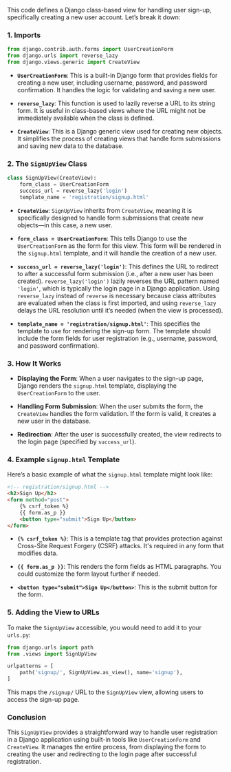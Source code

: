 This code defines a Django class-based view for handling user sign-up, specifically creating a new user account. Let’s break it down:

### 1. **Imports**

```python
from django.contrib.auth.forms import UserCreationForm
from django.urls import reverse_lazy
from django.views.generic import CreateView
```

- **`UserCreationForm`**: This is a built-in Django form that provides fields for creating a new user, including username, password, and password confirmation. It handles the logic for validating and saving a new user.
  
- **`reverse_lazy`**: This function is used to lazily reverse a URL to its string form. It is useful in class-based views where the URL might not be immediately available when the class is defined.

- **`CreateView`**: This is a Django generic view used for creating new objects. It simplifies the process of creating views that handle form submissions and saving new data to the database.

### 2. **The `SignUpView` Class**

```python
class SignUpView(CreateView):
    form_class = UserCreationForm
    success_url = reverse_lazy('login')
    template_name = 'registration/signup.html'
```

- **`CreateView`**: `SignUpView` inherits from `CreateView`, meaning it is specifically designed to handle form submissions that create new objects—in this case, a new user.

- **`form_class = UserCreationForm`**: This tells Django to use the `UserCreationForm` as the form for this view. This form will be rendered in the `signup.html` template, and it will handle the creation of a new user.

- **`success_url = reverse_lazy('login')`**: This defines the URL to redirect to after a successful form submission (i.e., after a new user has been created). `reverse_lazy('login')` lazily reverses the URL pattern named `'login'`, which is typically the login page in a Django application. Using `reverse_lazy` instead of `reverse` is necessary because class attributes are evaluated when the class is first imported, and using `reverse_lazy` delays the URL resolution until it’s needed (when the view is processed).

- **`template_name = 'registration/signup.html'`**: This specifies the template to use for rendering the sign-up form. The template should include the form fields for user registration (e.g., username, password, and password confirmation).

### 3. **How It Works**

- **Displaying the Form**: When a user navigates to the sign-up page, Django renders the `signup.html` template, displaying the `UserCreationForm` to the user.

- **Handling Form Submission**: When the user submits the form, the `CreateView` handles the form validation. If the form is valid, it creates a new user in the database.

- **Redirection**: After the user is successfully created, the view redirects to the login page (specified by `success_url`).

### 4. **Example `signup.html` Template**

Here’s a basic example of what the `signup.html` template might look like:

```html
<!-- registration/signup.html -->
<h2>Sign Up</h2>
<form method="post">
    {% csrf_token %}
    {{ form.as_p }}
    <button type="submit">Sign Up</button>
</form>
```

- **`{% csrf_token %}`**: This is a template tag that provides protection against Cross-Site Request Forgery (CSRF) attacks. It's required in any form that modifies data.
  
- **`{{ form.as_p }}`**: This renders the form fields as HTML paragraphs. You could customize the form layout further if needed.

- **`<button type="submit">Sign Up</button>`**: This is the submit button for the form.

### 5. **Adding the View to URLs**

To make the `SignUpView` accessible, you would need to add it to your `urls.py`:

```python
from django.urls import path
from .views import SignUpView

urlpatterns = [
    path('signup/', SignUpView.as_view(), name='signup'),
]
```

This maps the `/signup/` URL to the `SignUpView` view, allowing users to access the sign-up page.

### **Conclusion**

This `SignUpView` provides a straightforward way to handle user registration in a Django application using built-in tools like `UserCreationForm` and `CreateView`. It manages the entire process, from displaying the form to creating the user and redirecting to the login page after successful registration.